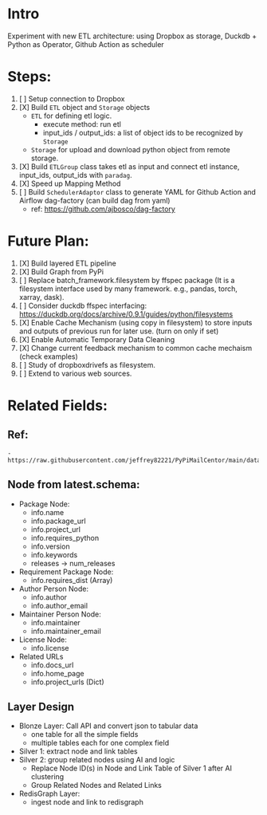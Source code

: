 # Intro
Experiment with new ETL architecture: using Dropbox as storage, Duckdb + Python as Operator, Github Action as scheduler

# Steps:

1. [ ] Setup connection to Dropbox
2. [X] Build `ETL` object and `Storage` objects
    - `ETL` for defining etl logic. 
        - execute method: run etl
        - input_ids / output_ids: a list of object ids to be recognized by `Storage`
    - `Storage` for upload and download python object from remote storage. 
3. [X] Build `ETLGroup` class takes etl as input and connect etl instance, input_ids, output_ids with `paradag`.
4. [X] Speed up Mapping Method
5. [ ] Build `SchedulerAdaptor` class to generate YAML for Github Action
and Airflow dag-factory (can build dag from yaml)
    - ref: https://github.com/ajbosco/dag-factory
    
# Future Plan: 

1) [X] Build layered ETL pipeline
2) [X] Build Graph from PyPi
3) [ ] Replace batch_framework.filesystem by ffspec package (It is a filesystem interface used by many framework. e.g., pandas, torch, xarray, dask). 
4) [ ] Consider duckdb ffspec interfacing: https://duckdb.org/docs/archive/0.9.1/guides/python/filesystems
5) [X] Enable Cache Mechanism (using copy in filesystem) to store inputs and outputs of previous run for later use. (turn on only if set)
6) [X] Enable Automatic Temporary Data Cleaning 
7) [X] Change current feedback mechanism to common cache mechaism (check examples)
8) [ ] Study of dropboxdrivefs as filesystem. 
9) [ ] Extend to various web sources. 

# Related Fields:

## Ref:
    - https://raw.githubusercontent.com/jeffrey82221/PyPiMailCentor/main/data/latest.schema

## Node from latest.schema:

- Package Node:
    - info.name
    - info.package_url
    - info.project_url
    - info.requires_python
    - info.version
    - info.keywords
    - releases -> num_releases
- Requirement Package Node:
    - info.requires_dist (Array)
- Author Person Node:
    - info.author
    - info.author_email
- Maintainer Person Node:
    - info.maintainer
    - info.maintainer_email
- License Node:
    - info.license
- Related URLs
    - info.docs_url
    - info.home_page
    - info.project_urls (Dict)

## Layer Design

- Blonze Layer: Call API and convert json to tabular data
    - one table for all the simple fields
    - multiple tables each for one complex field
- Silver 1: extract node and link tables
- Silver 2: group related nodes using AI and logic 
    - Replace Node ID(s) in Node and Link Table of Silver 1 after AI clustering
    - Group Related Nodes and Related Links
- RedisGraph Layer:
    - ingest node and link to redisgraph

